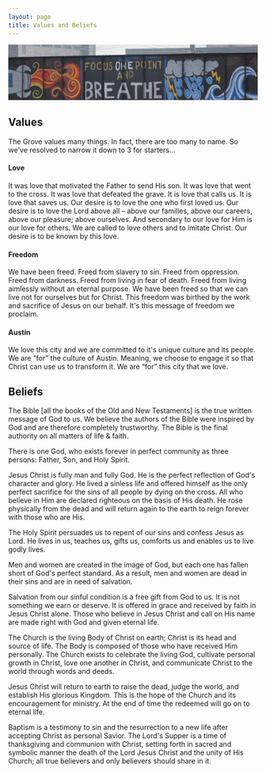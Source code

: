 ```yaml
---
layout: page
title: Values and Beliefs
---
```


<img class="banner" src="/img/focus-on-one-point-and-breathe.jpg" alt="Values
and Beliefs" />

## Values

The Grove values many things.  In fact, there are too many to name.  So we've resolved to narrow it down to 3 for starters…

#### Love

It was love that motivated the Father to send His son. It was love that went to the cross. It was love that defeated the grave. It is love that calls us. It is love that saves us. Our desire is to love the one who first loved us. Our desire is to love the Lord above all – above our families, above our careers, above our pleasure; above ourselves. And secondary to our love for Him is our love for others. We are called to love others and to imitate Christ.  Our desire is to be known by this love.

#### Freedom

We have been freed. Freed from slavery to sin. Freed from oppression. Freed from darkness.  Freed from living in fear of death.  Freed from living aimlessly without an eternal purpose. We have been freed so that we can live not for ourselves but for Christ. This freedom was birthed by the work and sacrifice of Jesus on our behalf. It's this message of freedom we proclaim.

#### Austin

We love this city and we are committed to it's unique culture and its people. We are “for” the culture of Austin. Meaning, we choose to engage it so that Christ can use us to transform it.  We are “for” this city that we love.


## Beliefs

The Bible [all the books of the Old and New Testaments] is the true written message of God to us. We believe the authors of the Bible were inspired by God and are therefore completely trustworthy. The Bible is the final authority on all matters of life & faith.

There is one God, who exists forever in perfect community as three persons: Father, Son, and Holy Spirit.

Jesus Christ is fully man and fully God. He is the perfect reflection of God's character and glory. He lived a sinless life and offered himself as the only perfect sacrifice for the sins of all people by dying on the cross. All who believe in Him are declared righteous on the basis of His death. He rose physically from the dead and will return again to the earth to reign forever with those who are His.

The Holy Spirit persuades us to repent of our sins and confess Jesus as Lord. He lives in us, teaches us, gifts us, comforts us and enables us to live godly lives.

Men and women are created in the image of God, but each one has fallen short of God's perfect standard. As a result, men and women are dead in their sins and are in need of salvation.

Salvation from our sinful condition is a free gift from God to us. It is not something we earn or deserve. It is offered in grace and received by faith in Jesus Christ alone. Those who believe in Jesus Christ and call on His name are made right with God and given eternal life.

The Church is the living Body of Christ on earth; Christ is its head and source of life. The Body is composed of those who have received Him personally. The Church exists to celebrate the living God, cultivate personal growth in Christ, love one another in Christ, and communicate Christ to the world through words and deeds.

Jesus Christ will return to earth to raise the dead, judge the world, and establish His glorious Kingdom. This is the hope of the Church and its encouragement for ministry. At the end of time the redeemed will go on to eternal life.

Baptism is a testimony to sin and the resurrection to a new life after accepting Christ as personal Savior. The Lord's Supper is a time of thanksgiving and communion with Christ, setting forth in sacred and symbolic manner the death of the Lord Jesus Christ and the unity of His Church; all true believers and only believers should share in it.
